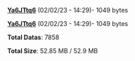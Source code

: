 [**Ya6JTtq6**](/data/Ya6JTtq6.txt) (02/02/23 - 14:29)- 1049 bytes

[**Ya6JTtq6**](/data/Ya6JTtq6.txt) (02/02/23 - 14:29)- 1049 bytes

**Total Datas**: 7858

**Total Size**: 52.85 MB / 52.9 MB